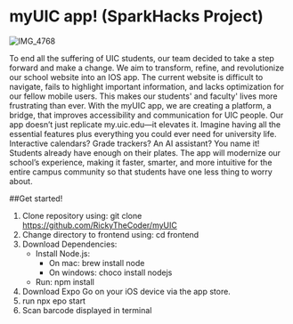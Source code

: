 # myUIC app! (SparkHacks Project)

![IMG_4768](https://github.com/user-attachments/assets/09d73044-6b4c-4963-a4ea-0023cef6083d)


  To end all the suffering of UIC students, our team decided to take a step forward and make a change. We aim to transform, refine, and revolutionize our school website into an IOS app. The current website is difficult to navigate, fails to highlight important information, and lacks optimization for our fellow mobile users. This makes our students' and faculty' lives more frustrating than ever. With the myUIC app, we are creating a platform, a bridge, that improves accessibility and communication for UIC people. Our app doesn’t just replicate my.uic.edu—it elevates it. Imagine having all the essential features plus everything you could ever need for university life. Interactive calendars? Grade trackers? An AI assistant? You name it! Students already have enough on their plates. The app will modernize our school’s experience, making it faster, smarter, and more intuitive for the entire campus community so that students have one less thing to worry about.

##Get started!
1. Clone repository using: git clone https://github.com/RickyTheCoder/myUIC
2. Change directory to frontend using: cd frontend
3. Download Dependencies:
    - Install Node.js:
      - On mac: brew install node
      - On windows: choco install nodejs
    - Run: npm install
4. Download Expo Go on your iOS device via the app store.
5. run npx epo start
6. Scan barcode displayed in terminal
